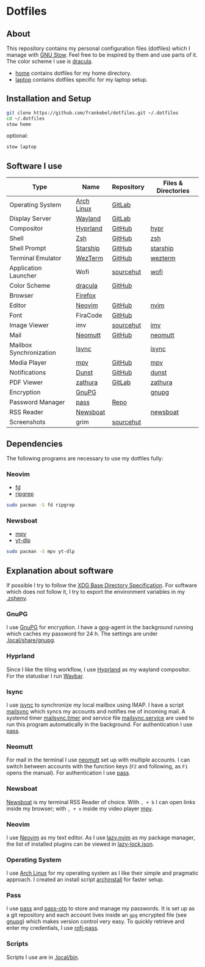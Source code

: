 # Dotfiles

## About
This repository contains my personal configuration files (dotfiles) which I manage with
[GNU Stow](https://www.gnu.org/software/stow/). Feel free to be inspired by them and use parts of it.
The color scheme I use is [dracula](https://draculatheme.com/).

- [home](home) contains dotfiles for my home directory.
- [laptop](laptop) contains dotfiles specific for my laptop setup.

## Installation and Setup
```sh
git clone https://github.com/frankebel/dotfiles.git ~/.dotfiles
cd ~/.dotfiles
stow home
```
optional:
```sh
stow laptop
```

## Software I use
| Type | Name | Repository | Files & Directories |
|---|---|---|---|
| Operating System | [Arch Linux](https://archlinux.org/) | [GitLab](https://gitlab.archlinux.org/archlinux) | |
| Display Server | [Wayland](https://wayland.freedesktop.org) | [GitLab](https://gitlab.freedesktop.org/wayland/wayland) | |
| Compositor | [Hyprland](https://hyprland.org) | [GitHub](https://github.com/hyprwm/Hyprland) | [hypr](home/.config/hypr) |
| Shell | [Zsh](https://www.zsh.org/) | [GitHub](https://github.com/zsh-users/zsh) | [zsh](home/.config/zsh) |
| Shell Prompt | [Starship](https://starship.rs/) | [GitHub](https://github.com/starship/starship) | [starship](home/.config/starship) |
| Terminal Emulator | [WezTerm](https://wezfurlong.org/wezterm/index.html) | [GitHub](https://github.com/wez/wezterm) | [wezterm](home/.config/wezterm) |
| Application Launcher | Wofi | [sourcehut](https://hg.sr.ht/~scoopta/wofi) | [wofi](home/.config/wofi) |
| Color Scheme | [dracula](https://draculatheme.com/) | [GitHub](https://github.com/dracula/dracula-theme) | |
| Browser | [Firefox](https://www.mozilla.org/en-US/firefox/new/) | | |
| Editor | [Neovim](https://neovim.io/) | [GitHub](https://github.com/neovim/neovim) | [nvim](home/.config/nvim) |
| Font | FiraCode | [GitHub](https://github.com/tonsky/FiraCode) | |
| Image Viewer | imv | [sourcehut](https://sr.ht/~exec64/imv/) | [imv](home/.config/imv) |
| Mail | [Neomutt](https://neomutt.org/) | [GitHub](https://github.com/neomutt/neomutt) | [neomutt](home/.config/neomutt) |
| Mailbox Synchronization | [Isync](https://isync.sourceforge.io/) | | [isync](home/.config/isync) |
| Media Player | [mpv](https://mpv.io/) | [GitHub](https://github.com/mpv-player/mpv) | [mpv](home/.config/mpv) |
| Notifications | [Dunst](https://dunst-project.org/) | [GitHub](https://github.com/dunst-project/dunst) | [dunst](home/.config/dunst) |
| PDF Viewer | [zathura](https://pwmt.org/projects/zathura/) | [GitLab](https://git.pwmt.org/pwmt/zathura) | [zathura](home/.config/zathura) |
| Encryption | [GnuPG](https://gnupg.org/) | | [gnupg](home/.local/share/gnupg) |
| Password Manager | [pass](https://www.passwordstore.org/) | [Repo](https://git.zx2c4.com/password-store/) | |
| RSS Reader | [Newsboat](https://newsboat.org/) | | [newsboat](home/.config/newsboat) |
| Screenshots | grim | [sourcehut](https://git.sr.ht/~emersion/grim) | |

## Dependencies
The following programs are necessary to use my dotfiles fully:

### Neovim
- [fd](https://github.com/sharkdp/fd)
- [ripgrep](https://github.com/BurntSushi/ripgrep)
```sh
sudo pacman -S fd ripgrep
```

### Newsboat
- [mpv](https://mpv.io/)
- [yt-dlp](https://github.com/yt-dlp/yt-dlp)
```sh
sudo pacman -S mpv yt-dlp
```

## Explanation about software
If possible I try to follow the
[XDG Base Directory Specification](https://specifications.freedesktop.org/basedir-spec/basedir-spec-latest.html).
For software which does not follow it, I try to export the environment variables in my [.zshenv](home/.config/zsh/.zshenv).

### GnuPG
I use [GnuPG](https://gnupg.org/) for encryption. I have a gpg-agent in the background running which caches my
password for 24 h. The settings are under [.local/share/gnupg](home/.local/share/gnupg).

### Hyprland
Since I like the tiling workflow, I use [Hyprland](https://hyprland.org) as my
wayland compositor.
For the statusbar I run [Waybar](https://github.com/Alexays/Waybar).

### Isync
I use [isync](https://isync.sourceforge.io/) to synchronize my local mailbox using IMAP.
I have a script [mailsync](home/.local/bin/mailsync) which syncs my accounts and notifies me of incoming mail.
A systemd timer [mailsync.timer](home/.config/systemd/user/mailsync.timer)
and service file [mailsync.service](home/.config/systemd/user/mailsync.service) are used to run this program
automatically in the background.
For authentication I use [pass](#pass).

### Neomutt
For mail in the terminal I use [neomutt](https://neomutt.org/) set up with multiple accounts.
I can switch between accounts with the function keys (`F2` and following, as `F1` opens the manual).
For authentication I use [pass](#pass).

### Newsboat
[Newsboat](https://newsboat.org/) is my terminal RSS Reader of choice.
With `, + b` I can open links inside my browser;
with `, + v` inside my video player [mpv](https://mpv.io/).

### Neovim
I use [Neovim](https://neovim.io/) as my text editor.
As I use [lazy.nvim](https://github.com/folke/lazy.nvim) as my package manager,
the list of installed plugins can be viewed in [lazy-lock.json](home/.config/nvim/lazy-lock.json).

### Operating System
I use [Arch Linux](https://archlinux.org/) for my operating system as I like their simple and pragmatic approach.
I created an install script [archinstall](https://github.com/frankebel/archinstall) for faster setup.

### Pass
I use [pass](https://www.passwordstore.org/) and [pass-otp](https://github.com/tadfisher/pass-otp) to store
and manage my passwords. It is set up as a git repository and each account lives inside an `gpg` encrypted file
(see [gnupg](#gnupg)) which makes version control very easy.
To quickly retrieve and enter my credentials, I use [rofi-pass](https://github.com/carnager/rofi-pass).

### Scripts
Scripts I use are in [.local/bin](home/.local/bin).
